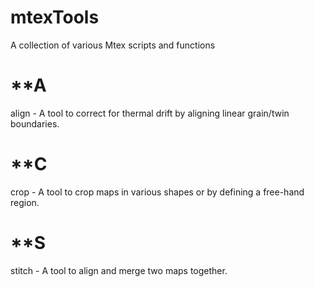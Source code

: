 # mtexTools
A collection of various Mtex scripts and functions

# **A
align - A tool to correct for thermal drift by aligning linear grain/twin boundaries.

# **C
crop - A tool to crop maps in various shapes or by defining a free-hand region.

# **S
stitch - A tool to align and merge two maps together.




